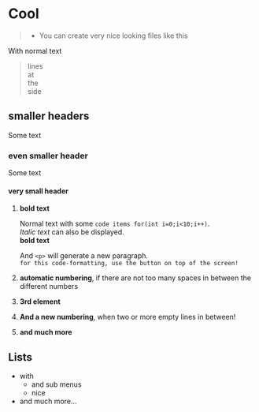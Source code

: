 # Cool

> - You can create very nice looking files like this

With normal text

> lines <br>
> at <br>
> the <br>
> side

## smaller headers

Some text

### even smaller header

Some text

#### very small header


1. **bold text**

   Normal text with some `code items for(int i=0;i<10;i++)`. <br>
   _Italic text_ can also be displayed. <br>
   **bold text** <p>
   And `<p>` will generate a new paragraph. <br>
   `for this code-formatting, use the button on top of the screen!`
   
1. **automatic numbering**, if there are not too many spaces in between 
the different numbers

1. **3rd element**


1. **And a new numbering**, when two or more empty lines in between!

1. **and much more**

## Lists
- with 
  - and sub menus
  - nice
- and much more...